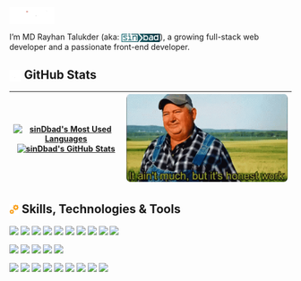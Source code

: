 <img align="center" src="./assets/hello.gif" height="30" alt="Hello" />

I’m MD Rayhan Talukder (aka: <img align="center" src="./assets/sinDbad.svg" height="15" alt="sinDbad" />), a growing full-stack web developer and a passionate front-end developer.

<h2><img align="center" src="./assets/chart.gif" height="20" alt="chart" /> GitHub Stats</h2>

| <a href="https://github.com/rayhantr"><img align="center" src="https://github-readme-stats.vercel.app/api/top-langs/?username=rayhantr&title_color=ffffff&text_color=c9cacc&icon_color=11303B&labelColor=344A53&bg_color=30,2A6E76,11303B&hide_border=true&layout=compact&card_width=322"  alt="sinDbad's Most Used Languages" /><img align="center" src="https://github-readme-stats.vercel.app/api?username=rayhantr&show_icons=true&line_height=25&count_private=true&hide=prs,issues&title_color=ffffff&text_color=c9cacc&icon_color=4AB097&bg_color=30,2A6E76,11303B&hide_border=true&hide_rank=true" alt="sinDbad's GitHub Stats" /></a> | <img src="./assets/honesty.gif" alt="It ain't much, but it's honest work" width="870"> |
| ---------------------------------------------------------------------------------------------------------------------------------------------------------------------------------------------------------------------------------------------------------------------------------------------------------------------------------------------------------------------------------------------------------------------------------------------------------------------------------------------------------------------------------------------------------------------------------------------------------------------------------------------- | -------------------------------------------------------------------------------------- |

<h2><img align="center" src="./assets/gears.gif" height="20" alt="Skills, Technologies & Tools" /> Skills, Technologies & Tools</h2>

![](https://img.shields.io/badge/React-11303B?style=flat&logo=react&labelColor=344A53)
![](https://img.shields.io/badge/Redux-11303B?style=flat&logo=Redux&logoColor=764ABC&labelColor=344A53)
![](https://img.shields.io/badge/React%20Query-11303B?style=flat&logo=React%20Query&logoColor=FF4154&labelColor=344A53)
![](https://img.shields.io/badge/JavaScript-11303B?style=flat&logo=JavaScript&labelColor=344A53)
![](https://img.shields.io/badge/TypeScript-11303B?style=flat&logo=TypeScript&labelColor=344A53)
![](https://img.shields.io/badge/MongoDB-11303B?style=flat&logo=MongoDB&logoColor=47A248&labelColor=344A53)
![](https://img.shields.io/badge/MySQL-11303B?style=flat&logo=MySQL&labelColor=344A53)
![](https://img.shields.io/badge/GraphQL-11303B?style=flat&logo=GraphQL&logoColor=E10098&labelColor=344A53)
![](https://img.shields.io/badge/Hasura-11303B?style=flat&logo=Hasura&logoColor=1EB4D4&labelColor=344A53)
![](https://img.shields.io/badge/Rainmeter-11303B?style=flat&logo=Rainmeter&logoColor=19519B&labelColor=344A53)

![](https://img.shields.io/badge/CSS-11303B?style=flat&logo=css3&logoColor=1572B6&labelColor=344A53)
![](https://img.shields.io/badge/Sass-11303B?style=flat&logo=Sass&labelColor=344A53)
![](https://img.shields.io/badge/Tailwind-11303B?style=flat&logo=Tailwind-CSS&labelColor=344A53)
![](https://img.shields.io/badge/MUI-11303B?style=flat&logo=MUI&logoColor=1572B6&labelColor=344A53)
![](https://img.shields.io/badge/Ant%20Design-11303B?style=flat&logo=Ant%20Design&logoColor=0170FE&labelColor=344A53)

![](https://img.shields.io/badge/GitHub-11303B?style=flat&logo=GitHub&logoColor=181717&labelColor=344A53)
![](https://img.shields.io/badge/Bitbucket-11303B?style=flat&logo=Bitbucket&logoColor=0052CC&labelColor=344A53)
![](https://img.shields.io/badge/NPM-11303B?style=flat&logo=npm&labelColor=344A53)
![](https://img.shields.io/badge/Postman-11303B?style=flat&logo=Postman&labelColor=344A53)
![](https://img.shields.io/badge/Photoshop-11303B?style=flat&logo=Adobe-Photoshop&labelColor=344A53)
![](https://img.shields.io/badge/Illustrator-11303B?style=flat&logo=Adobe-Illustrator&labelColor=344A53)
![](https://img.shields.io/badge/AdobeXD-11303B?style=flat&logo=Adobe-XD&labelColor=344A53)
![](https://img.shields.io/badge/Figma-11303B?style=flat&logo=Figma&logoColor=F24E1E&labelColor=344A53)
![](https://img.shields.io/badge/VS%20Code-11303B?style=flat&logo=Visual%20Studio%20Code&logoColor=007ACC&labelColor=344A53)
